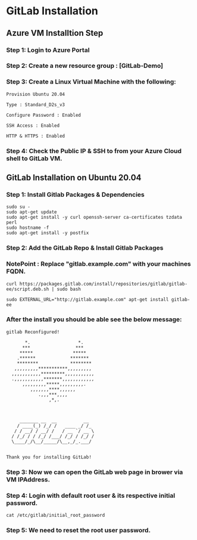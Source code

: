 # GitLab Installation 

## Azure VM Installtion Step

### Step 1: Login to Azure Portal

### Step 2: Create a new resource group : [GitLab-Demo]

### Step 3: Create a Linux Virtual Machine with the following: 

```
Provision Ubuntu 20.04  

Type : Standard_D2s_v3

Configure Password : Enabled 

SSH Access : Enabled 

HTTP & HTTPS : Enabled 

```

### Step 4: Check the Public IP & SSH to from your Azure Cloud shell to GitLab VM. 


## GitLab Installation on Ubuntu 20.04 

### Step 1: Install Gitlab Packages & Dependencies 

```
sudo su - 
sudo apt-get update 
sudo apt-get install -y curl openssh-server ca-certificates tzdata perl 
sudo hostname -f 
sudo apt-get install -y postfix
```

### Step 2: Add the GitLab Repo & Install Gitlab Packages 

### NotePoint :  Replace "gitlab.example.com" with your machines FQDN. 

```
curl https://packages.gitlab.com/install/repositories/gitlab/gitlab-ee/script.deb.sh | sudo bash

sudo EXTERNAL_URL="http://gitlab.example.com" apt-get install gitlab-ee
```

### After the install you should be able see the below message: 

```
gitlab Reconfigured!

       *.                  *.
      ***                 ***
     *****               *****
    .******             *******
    ********            ********
   ,,,,,,,,,***********,,,,,,,,,
  ,,,,,,,,,,,*********,,,,,,,,,,,
  .,,,,,,,,,,,*******,,,,,,,,,,,,
      ,,,,,,,,,*****,,,,,,,,,.
         ,,,,,,,****,,,,,,
            .,,,***,,,,
                ,*,.
  


     _______ __  __          __
    / ____(_) /_/ /   ____ _/ /_
   / / __/ / __/ /   / __ `/ __ \
  / /_/ / / /_/ /___/ /_/ / /_/ /
  \____/_/\__/_____/\__,_/_.___/
  

Thank you for installing GitLab!
```
### Step 3: Now we can open the GitLab web page in brower via VM IPAddress. 

### Step 4: Login with default root user & its respective initial password. 
```
cat /etc/gitlab/initial_root_password
```

### Step 5: We need to reset the root user password. 



